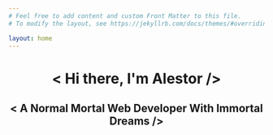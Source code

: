 ```yaml
---
# Feel free to add content and custom Front Matter to this file.
# To modify the layout, see https://jekyllrb.com/docs/themes/#overriding-theme-defaults

layout: home
---
```


<h1 align="center"> < Hi there, I'm Alestor /> </h1>

<h2 align="center"> < A Normal Mortal Web Developer With Immortal Dreams /> </h2>
